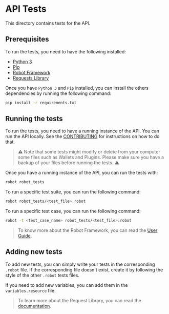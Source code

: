 # API Tests

This directory contains tests for the API.

## Prerequisites

To run the tests, you need to have the following installed:
- [Python 3](https://www.python.org/downloads/)
- [Pip](https://pip.pypa.io/en/stable/installation/)
- [Robot Framework](https://robotframework.org/)
- [Requests Library](http://marketsquare.github.io/robotframework-requests/)

Once you have `Python 3` and `Pip` installed, you can install the others dependencies by running the following command:

```bash
pip install -r requirements.txt
```

## Running the tests

To run the tests, you need to have a running instance of the API. You can run the API locally. See the [CONTRIBUTING](../../CONTRIBUTING.md) for instructions on how to do that.

> ⚠️ Note that some tests might modify or delete from your computer some files such as Wallets and Plugins. Please make sure you have a backup of your files before running the tests. ⚠️

Once you have a running instance of the API, you can run the tests with:

```bash
robot robot_tests
```

To run a specific test suite, you can run the following command:

```bash
robot robot_tests/<test_file>.robot
```

To run a specific test case, you can run the following command:

```bash
robot -t <test_case_name> robot_tests/<test_file>.robot
```

> To know more about the Robot Framework, you can read the [User Guide](https://robotframework.org/robotframework/latest/RobotFrameworkUserGuide.html).

## Adding new tests

To add new tests, you can simply write your tests in the corresponding `.robot` file. If the corresponding file doesn't exist, create it by following the style of the other `.robot` tests files. 

If you need to add new variables, you can add them in the `variables.resource` file.

> To learn more about the Request Library, you can read the [documentation](https://marketsquare.github.io/robotframework-requests/doc/RequestsLibrary.html).